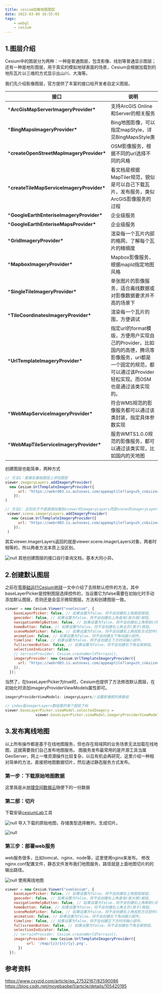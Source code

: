 ```yaml
---
title: cesium加载地图图层
date: 2022-03-08 16:55:03
tags:
    - webgl
    - cesium
---
```


## 1.图层介绍

Cesium中的图层分为两种：一种是普通图层，包含影像、线划等普通显示图层；还有一种是地形图层，用于真实的模拟地球表面的场景，Cesium会根据加载到的地形瓦片以三维的方式显示出山川、大海等。

我们先介绍影像图层，官方提供了丰富的接口给开发者自定义图层。

| **接口**                                   | **说明**                                                     |
| ------------------------------------------ | ------------------------------------------------------------ |
| ***ArcGisMapServerImageryProvider\***      | 支持ArcGIS Online和Server的相关服务                          |
| ***BingMapsImageryProvider\***             | Bing地图影像，可以指定mapStyle，详见BingMapsStyle类          |
| ***createOpenStreetMapImageryProvider\***  | OSM影像服务，根据不同的url选择不同的风格                     |
| ***createTileMapServiceImageryProvider\*** | 看文档是根据MapTiler规范，貌似是可以自己下载瓦片，发布服务，类似ArcGIS影像服务的过程 |
| ***GoogleEarthEnteriseImageryProvider\***  | 企业级服务                                                   |
| ***GoogleEarthEnteriseMapsProvider\***     | 企业级服务                                                   |
| ***GridImageryProvider\***                 | 渲染每一个瓦片内部的格网，了解每个瓦片的精细度               |
| ***MapboxImageryProvider\***               | Mapbox影像服务，根据mapId指定地图风格                        |
| ***SingleTileImageryProvider\***           | 单张图片的影像服务，适合离线数据或对影像数据要求并不高的场景下 |
| ***TileCoordinatesImageryProvider\***      | 渲染每一个瓦片的围，方便调试                                 |
| ***UrlTemplateImageryProvider\***          | 指定url的format模版，方便用户实现自己的Provider，比如国内的高德，腾讯等影像服务，url都是一个固定的规范，都可以通过该Provider轻松实现。而OSM也是通过该类实现的。 |
| ***WebMapServiceImageryProvider\***        | 符合WMS规范的影像服务都可以通过该类封装，指定具体参数实现    |
| ***WebMapTileServiceImageryProvider\***    | 服务WMTS1.0.0规范的影像服务，都可以通过该类实现，比如国内的天地图 |

创建图层也能简单，两种方式

```javascript
// 方法1：直接在基础图层上添加图层
viewer.imageryLayers.addImageryProvider(
  new Cesium.UrlTemplateImageryProvider({
      url: "https://webrd03.is.autonavi.com/appmaptile?lang=zh_cn&size=1&scale=1&style=7&x={x}&y={y}&z={z}",
    });
)

// 方法2: 区别在于不是直接加载到viewer的imageryLayers而是scene的imageryLayers
 viewer.scene.imageryLayers.addImageryProvider(
   new Cesium.UrlTemplateImageryProvider({
      url: "https://webrd03.is.autonavi.com/appmaptile?lang=zh_cn&size=1&scale=1&style=7&x={x}&y={y}&z={z}",
    });
 )
```

其实viewer.imagerLayers返回的就是viewer.scene.imagerLayers对象，两者时相等的，所以两者方法本质上没区别。

![null](https://s2.loli.net/2024/01/08/6Z3xMe8tTvJ4O2r.png)
其他创建图层的接口自行查询文档，基本大同小异。

## 2.创建默认图层

之前在[零基础运行Cesium地球](https://videojj-yz.yuque.com/meqmo0/hsvk77/gupvyu?view=doc_embed)一文中介绍了去除默认控件的方法，其中baseLayerPicker是控制图层选择控件的，当设置它为false需要在初始化时手动添加默认图层，否则还是会显示微软图层。方法和创建图层一致。

```javascript
viewer = new Cesium.Viewer("vueCesium", {
    baseLayerPicker: false, // 如果设置为false，将不会创建右上角图层按钮。
    geocoder: false, // 如果设置为false，将不会创建右上角查询(放大镜)按钮。
    navigationHelpButton: false, // 如果设置为false，则不会创建右上角帮助(问号)按钮。
    homeButton: false, // 如果设置为false，将不会创建右上角主页(房子)按钮。
    sceneModePicker: false, // 如果设置为false，将不会创建右上角投影方式控件(显示二三维切换按钮)。
    animation: false, // 如果设置为false，将不会创建左下角动画小部件。
    timeline: false, // 如果设置为false，则不会创建正下方时间轴小部件。
    fullscreenButton: false, // 如果设置为false，将不会创建右下角全屏按钮。
    selectionIndicator: false,
    // terrainProvider: Cesium.createWorldTerrain(),
    imageryProvider: new Cesium.UrlTemplateImageryProvider({
      url: "https://webrd03.is.autonavi.com/appmaptile?lang=zh_cn&size=1&scale=1&style=7&x={x}&y={y}&z={z}"
    }),
  });
```

当然了，在baseLayerPicker为true时，Cesium也提供了方法修改默认图层，在初始化时添加imageryProviderViewModels属性即可。

```javascript
imageryProviderViewModels: imageryLayers//设置影像图列表数组

// index是imagerLayers数组里的某个图层下标
viewer.baseLayerPicker.viewModel.selectedImagery = 
              viewer.baseLayerPicker.viewModel.imageryProviderViewModels[index] 
```



## 3.发布离线地图

以上所有操作都是基于在线地图服务，但也存在局域网的业务场景无法加载在线地图，这就需要我们自己发布地图服务。
图服务发布最常用的是开源工具当属GeoServer，网上一堆资源操作比较复杂，以后有机会再研究，这里介绍一种相对简单的方法，直接把地图数据切片，然后通过静态服务方式发布。

### 第一步：下载原始地图数据

这里我是从[地理空间数据云](https://www.gscloud.cn/sources/accessdata/343?pid=333)随便下的一份数据

### 第二部：切片

下载安装[cesiumLab](http://www.bjxbsj.cn/)工具

![null](https://s2.loli.net/2024/01/08/fhLgouqF491biHt.png)
导入下载的原始地图，存储类型选择散列，生成切片。

![null](https://s2.loli.net/2024/01/08/Ww6rBpGXfjutkPC.png)

### 第三步：部署web服务

web服务很多，比如tomcat、nginx、node等，这里使用nginx来发布。
修改nginx.conf配置文件，静态文件发布我们地图服务，路径就是上面地图切片的的输出路径。

![null](https://s2.loli.net/2024/01/08/YRXKTaHdDitgjZl.png)
使用离线地图

```javascript
viewer = new Cesium.Viewer("vueCesium", {
    baseLayerPicker: false, // 如果设置为false，将不会创建右上角图层按钮。
    geocoder: false, // 如果设置为false，将不会创建右上角查询(放大镜)按钮。
    navigationHelpButton: false, // 如果设置为false，则不会创建右上角帮助(问号)按钮。
    homeButton: false, // 如果设置为false，将不会创建右上角主页(房子)按钮。
    sceneModePicker: false, // 如果设置为false，将不会创建右上角投影方式控件(显示二三维切换按钮)。
    animation: false, // 如果设置为false，将不会创建左下角动画小部件。
    timeline: false, // 如果设置为false，则不会创建正下方时间轴小部件。
    fullscreenButton: false, // 如果设置为false，将不会创建右下角全屏按钮。
    selectionIndicator: false,
    // terrainProvider: Cesium.createWorldTerrain(),
    imageryProvider: new Cesium.UrlTemplateImageryProvider({
          url: '/map/{z}/{x}/{y}.png',
      })
  });
```



## 参考资料

https://www.cxyzjd.com/article/qq_27532167/82590086
https://blog.csdn.net/moyebaobei1/article/details/105420195
